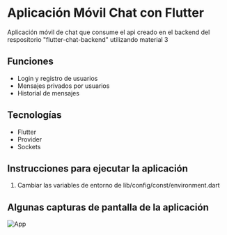 # Aplicación Móvil Chat con Flutter
Aplicación móvil de chat que consume el api creado en el backend del respositorio "flutter-chat-backend" utilizando material 3

## Funciones
- Login y registro de usuarios
- Mensajes privados por usuarios
- Historial de mensajes
## Tecnologías
- Flutter
- Provider
- Sockets

## Instrucciones para ejecutar la aplicación

1. Cambiar las variables de entorno de lib/config/const/environment.dart


## Algunas capturas de pantalla de la aplicación
![App](https://github.com/hdgch1106/cinema_app/blob/main/assets/captura.png)
